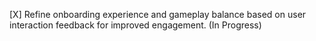 [X] Refine onboarding experience and gameplay balance based on user interaction feedback for improved engagement. (In Progress)